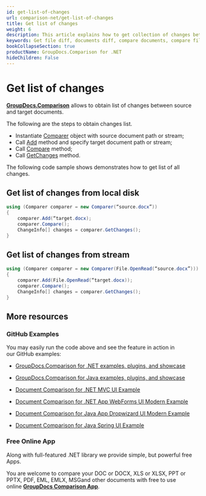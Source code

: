 ```yaml
---
id: get-list-of-changes
url: comparison-net/get-list-of-changes
title: Get list of changes
weight: 6
description: This article explains how to get collection of changes between compared documents when using GroupDocs.Comparison for .NET.
keywords: Get file diff, documents diff, compare documents, compare files
bookCollapseSection: true
productName: GroupDocs.Comparison for .NET
hideChildren: False
---
```


# Get list of changes

[**GroupDocs.Comparison**](https://products.groupdocs.com/comparison/net) allows to obtain list of changes between source and target documents.

The following are the steps to obtain changes list.

*   Instantiate [Comparer](https://apireference.groupdocs.com/net/comparison/groupdocs.comparison/comparer) object with source document path or stream;
*   Call [Add](https://apireference.groupdocs.com/net/comparison/groupdocs.comparison/comparer/methods/add/index) method and specify target document path or stream;
*   Call [Compare](https://apireference.groupdocs.com/net/comparison/groupdocs.comparison/comparer/methods/compare) method;
*   Call [GetChanges](https://apireference.groupdocs.com/net/comparison/groupdocs.comparison/comparer/methods/getchanges) method.

The following code sample shows demonstrates how to get list of all changes.

## Get list of changes from local disk

```csharp
using (Comparer comparer = new Comparer(“source.docx”))
{
	comparer.Add(“target.docx);
    comparer.Compare();
    ChangeInfo[] changes = comparer.GetChanges();
}
```

## Get list of changes from stream

```csharp
using (Comparer comparer = new Comparer(File.OpenRead(“source.docx”)))
{
	comparer.Add(File.OpenRead(“target.docx));
    comparer.Compare();
    ChangeInfo[] changes = comparer.GetChanges();
}
```

## More resources

### GitHub Examples

You may easily run the code above and see the feature in action in our GitHub examples:

*   [GroupDocs.Comparison for .NET examples, plugins, and showcase](https://github.com/groupdocs-comparison/GroupDocs.Comparison-for-.NET)
    
*   [GroupDocs.Comparison for Java examples, plugins, and showcase](https://github.com/groupdocs-comparison/GroupDocs.Comparison-for-Java)
    
*   [Document Comparison for .NET MVC UI Example](https://github.com/groupdocs-comparison/GroupDocs.Comparison-for-.NET-MVC) 
    
*   [Document Comparison for .NET App WebForms UI Modern Example](https://github.com/groupdocs-comparison/GroupDocs.Comparison-for-.NET-WebForms)
    
*   [Document Comparison for Java App Dropwizard UI Modern Example](https://github.com/groupdocs-comparison/GroupDocs.Comparison-for-Java-Dropwizard)
    
*   [Document Comparison for Java Spring UI Example](https://github.com/groupdocs-comparison/GroupDocs.Comparison-for-Java-Spring)
    

### Free Online App

Along with full-featured .NET library we provide simple, but powerful free Apps.

You are welcome to compare your DOC or DOCX, XLS or XLSX, PPT or PPTX, PDF, EML, EMLX, MSGand other documents with free to use online **[GroupDocs Comparison App](https://products.groupdocs.app/comparison)**.
